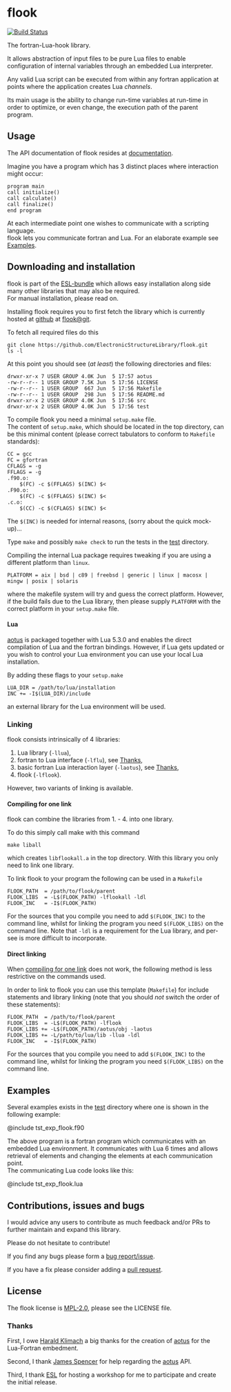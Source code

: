 # flook #

[![Build Status](https://travis-ci.org/ElectronicStructureLibrary/flook.svg?branch=master)](https://travis-ci.org/ElectronicStructureLibrary/flook)

The fortran-Lua-hook library.

It allows abstraction of input files to be pure Lua files to enable
configuration of internal variables through an embedded Lua interpreter.

Any valid Lua script can be executed from within any fortran application
at points where the application creates Lua _channels_.

Its main usage is the ability to change run-time variables at run-time
in order to optimize, or even change, the execution path of the parent
program.

## Usage ##

The API documentation of flook resides at [documentation][flook-doc].

Imagine you have a program which has 3 distinct places where interaction
might occur:

	program main
	call initialize()
	call calculate()
	call finalize()
	end program

At each intermediate point one wishes to communicate with a scripting language.  
flook lets you communicate fortran and Lua.
For an elaborate example see [Examples](#examples).

## Downloading and installation ##

flook is part of the [ESL-bundle](https://gitlab.com/ElectronicStructureLibrary/esl-bundle)
which allows easy installation along side many other libraries that may also be required.  
For manual installation, please read on.

Installing flook requires you to first fetch the library which is currently
hosted at [github](https://github.com/) at [flook@git].

To fetch all required files do this

	git clone https://github.com/ElectronicStructureLibrary/flook.git
    ls -l

At this point you should see (_at least_) the following directories and files:

    drwxr-xr-x 7 USER GROUP 4.0K Jun  5 17:57 aotus
    -rw-r--r-- 1 USER GROUP 7.5K Jun  5 17:56 LICENSE
    -rw-r--r-- 1 USER GROUP  667 Jun  5 17:56 Makefile
    -rw-r--r-- 1 USER GROUP  298 Jun  5 17:56 README.md
    drwxr-xr-x 2 USER GROUP 4.0K Jun  5 17:56 src
    drwxr-xr-x 2 USER GROUP 4.0K Jun  5 17:56 test

To compile flook you need a minimal `setup.make` file.  
The content of `setup.make`, which should be located in the top directory, can be this
minimal content (please correct tabulators to conform to `Makefile` standards):

    CC = gcc
    FC = gfortran
    CFLAGS = -g
    FFLAGS = -g
    .f90.o:
        $(FC) -c $(FFLAGS) $(INC) $<
    .F90.o:
        $(FC) -c $(FFLAGS) $(INC) $<
    .c.o:
        $(CC) -c $(CFLAGS) $(INC) $<

The `$(INC)` is needed for internal reasons, (sorry about the quick mock-up)...

Type `make` and possibly `make check` to run the tests in the [test](test/) directory.

Compiling the internal Lua package requires tweaking if you are using a different
platform than `linux`.

    PLATFORM = aix | bsd | c89 | freebsd | generic | linux | macosx | mingw | posix | solaris

where the makefile system will try and guess the correct platform. However, if
the build fails due to the Lua library, then please supply `PLATFORM` with the correct
platform in your `setup.make` file.

#### Lua ####

[aotus] is packaged together with Lua 5.3.0 and enables the direct compilation of
Lua and the fortran bindings. However, if Lua gets updated or you wish
to control your Lua environment you can use your local Lua installation.

By adding these flags to your `setup.make`

    LUA_DIR = /path/to/lua/installation
    INC += -I$(LUA_DIR)/include

an external library for the Lua environment will be used.

### Linking ###

flook consists intrinsically of 4 libraries:

1. Lua library (`-llua`),
2. fortran to Lua interface (`-lflu`), see [Thanks](#thanks),
3. basic fortran Lua interaction layer (`-laotus`), see [Thanks](#thanks),
4. flook (`-lflook`).

However, two variants of linking is available.

#### Compiling for one link ####

flook can combine the libraries from 1. - 4. into one library.

To do this simply call make with this command

    make liball

which creates `libflookall.a` in the top directory. With this library
you only need to link one library.

To link flook to your program the following can be used in a `Makefile`

    FLOOK_PATH  = /path/to/flook/parent
    FLOOK_LIBS  = -L$(FLOOK_PATH) -lflookall -ldl
    FLOOK_INC   = -I$(FLOOK_PATH)

For the sources that you compile you need to add `$(FLOOK_INC)` to the command line,
whilst for linking the program you need `$(FLOOK_LIBS)` on the command line.
Note that `-ldl` is a requirement for the Lua library, and per-see is more
difficult to incorporate. 

#### Direct linking ####

When [compiling for one link](#compiling-for-one-link) does not work, the
following method is less restrictive on the commands used.

In order to link to flook you can use this template (`Makefile`) for
include statements and library linking (note that you should _not_ switch
the order of these statements):

    FLOOK_PATH  = /path/to/flook/parent
    FLOOK_LIBS  = -L$(FLOOK_PATH) -lflook
    FLOOK_LIBS += -L$(FLOOK_PATH)/aotus/obj -laotus
    FLOOK_LIBS += -L/path/to/lua/lib -llua -ldl
    FLOOK_INC   = -I$(FLOOK_PATH)

For the sources that you compile you need to add `$(FLOOK_INC)` to the
command line, whilst for linking the program you need `$(FLOOK_LIBS)`
on the command line.

## Examples ##

Several examples exists in the [test](test/) directory where one 
is shown in the following example:

@include tst_exp_flook.f90

The above program is a fortran program which communicates with an embedded Lua
environment. It communicates with Lua 6 times and allows retrieval of elements
and changing the elements at each communication point.  
The communicating Lua code looks like this:

@include tst_exp_flook.lua


## Contributions, issues and bugs ##

I would advice any users to contribute as much feedback and/or PRs to further
maintain and expand this library.

Please do not hesitate to contribute!

If you find any bugs please form a [bug report/issue][issue].

If you have a fix please consider adding a [pull request][pr].

## License ##

The flook license is [MPL-2.0][mpl-2], please see the LICENSE file.

### Thanks ###

First, I owe [Harald Klimach](https://bitbucket.org/haraldkl) a big thanks 
for the creation of [aotus] for the Lua-Fortran embedment.

Second, I thank [James Spencer](https://github.com/jsspencer) for help
regarding the [aotus] API.

Third, I thank [ESL] for hosting a workshop for me to participate 
and create the initial release.


<!---
Links to external and internal sites.
-->
[flook@git]: https://github.com/ElectronicStructureLibrary/flook
[aotus]: https://bitbucket.org/haraldkl/aotus
[ESL]: http://esl.cecam.org/
[flook-doc]: https://electronicstructurelibrary.github.io/flook/index.html
[issue]: https://github.com/ElectronicStructureLibrary/flook/issues
[pr]: https://github.com/ElectronicStructureLibrary/flook/pulls
[mpl-2]: https://opensource.org/licenses/MPL-2.0
